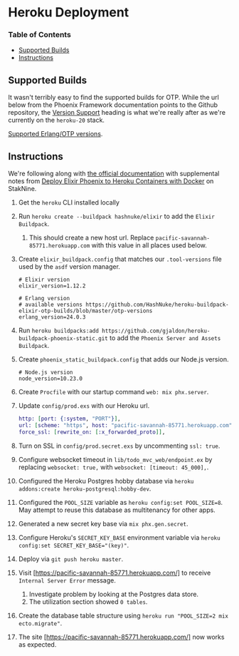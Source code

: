 # Heroku Deployment

### Table of Contents

* [Supported Builds](#supported-builds)
* [Instructions](#instructions)

## Supported Builds

It wasn't terribly easy to find the supported builds for OTP. While the url below from the Phoenix Framework documentation points to the Github repository, the [Version Support](https://github.com/HashNuke/heroku-buildpack-elixir#version-support) heading is what we're really after as we're currently on the `heroku-20` stack.

[Supported Erlang/OTP versions](https://repo.hex.pm/builds/otp/ubuntu-20.04/builds.txt).

## Instructions

We're following along with [the official documentation](https://hexdocs.pm/phoenix/1.5.9/heroku.html) with supplemental notes from [Deploy Elixir Phoenix to Heroku Containers with Docker](https://staknine.com/deploy-elixir-phoenix-heroku-containers-docker/) on StakNine.

1. Get the `heroku` CLI installed locally
2. Run `heroku create --buildpack hashnuke/elixir` to add the `Elixir Buildpack`.
    1. This should create a new host url. Replace `pacific-savannah-85771.herokuapp.com` with this value in all places used below.
3. Create `elixir_buildpack.config` that matches our `.tool-versions` file used by the `asdf` version manager.

    ```shell
    # Elixir version
    elixir_version=1.12.2

    # Erlang version
    # available versions https://github.com/HashNuke/heroku-buildpack-elixir-otp-builds/blob/master/otp-versions
    erlang_version=24.0.3
    ```

4. Run `heroku buildpacks:add https://github.com/gjaldon/heroku-buildpack-phoenix-static.git` to add the `Phoenix Server and Assets Buildpack`.
5. Create `phoenix_static_buildpack.config` that adds our Node.js version.

    ```shell
    # Node.js version
    node_version=10.23.0
    ```

6. Create `Procfile` with our startup command `web: mix phx.server`.
7. Update `config/prod.exs` with our Heroku url.

    ```elixir
    http: [port: {:system, "PORT"}],
    url: [scheme: "https", host: "pacific-savannah-85771.herokuapp.com", port: 443],
    force_ssl: [rewrite_on: [:x_forwarded_proto]],
    ```

8. Turn on SSL in `config/prod.secret.exs` by uncommenting `ssl: true`.
9. Configure websocket timeout in `lib/todo_mvc_web/endpoint.ex` by replacing `websocket: true,` with `websocket: [timeout: 45_000],`.
10. Configured the Heroku Postgres hobby database via `heroku addons:create heroku-postgresql:hobby-dev`.
11. Configured the `POOL_SIZE` variable as `heroku config:set POOL_SIZE=8`. May attempt to reuse this database as multitenancy for other apps.
12. Generated a new secret key base via `mix phx.gen.secret`.
13. Configure Heroku's `SECRET_KEY_BASE` environment variable via `heroku config:set SECRET_KEY_BASE="(key)"`.
14. Deploy via `git push heroku master`.
15. Visit [https://pacific-savannah-85771.herokuapp.com/] to receive `Internal Server Error` message.
    1. Investigate problem by looking at the Postgres data store.
    2. The utilization section showed `0 tables`.
16. Create the database table structure using `heroku run "POOL_SIZE=2 mix ecto.migrate"`.
17. The site [https://pacific-savannah-85771.herokuapp.com/] now works as expected.
